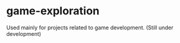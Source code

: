 game-exploration
================

Used mainly for projects related to game development. (Still under development)